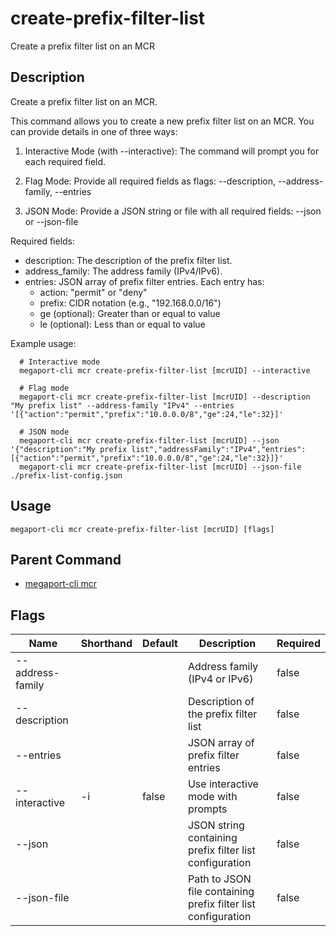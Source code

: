 # create-prefix-filter-list

Create a prefix filter list on an MCR

## Description

Create a prefix filter list on an MCR.

This command allows you to create a new prefix filter list on an MCR.
You can provide details in one of three ways:

1. Interactive Mode (with --interactive):
   The command will prompt you for each required field.

2. Flag Mode:
   Provide all required fields as flags:
   --description, --address-family, --entries

3. JSON Mode:
   Provide a JSON string or file with all required fields:
   --json <json-string> or --json-file <path>

Required fields:
  - description: The description of the prefix filter list.
  - address_family: The address family (IPv4/IPv6).
  - entries: JSON array of prefix filter entries. Each entry has:
      - action: "permit" or "deny"
      - prefix: CIDR notation (e.g., "192.168.0.0/16")
      - ge (optional): Greater than or equal to value
      - le (optional): Less than or equal to value

Example usage:

```
  # Interactive mode
  megaport-cli mcr create-prefix-filter-list [mcrUID] --interactive
```

```
  # Flag mode
  megaport-cli mcr create-prefix-filter-list [mcrUID] --description "My prefix list" --address-family "IPv4" --entries '[{"action":"permit","prefix":"10.0.0.0/8","ge":24,"le":32}]'
```

```
  # JSON mode
  megaport-cli mcr create-prefix-filter-list [mcrUID] --json '{"description":"My prefix list","addressFamily":"IPv4","entries":[{"action":"permit","prefix":"10.0.0.0/8","ge":24,"le":32}]}'
  megaport-cli mcr create-prefix-filter-list [mcrUID] --json-file ./prefix-list-config.json
```



## Usage

```
megaport-cli mcr create-prefix-filter-list [mcrUID] [flags]
```



## Parent Command

* [megaport-cli mcr](mcr.md)




## Flags

| Name | Shorthand | Default | Description | Required |
|------|-----------|---------|-------------|----------|
| --address-family |  |  | Address family (IPv4 or IPv6) | false |
| --description |  |  | Description of the prefix filter list | false |
| --entries |  |  | JSON array of prefix filter entries | false |
| --interactive | -i | false | Use interactive mode with prompts | false |
| --json |  |  | JSON string containing prefix filter list configuration | false |
| --json-file |  |  | Path to JSON file containing prefix filter list configuration | false |



